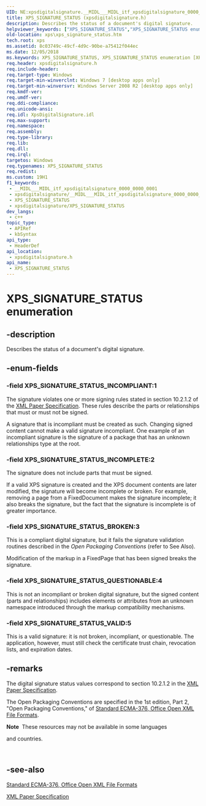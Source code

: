 ```yaml
---
UID: NE:xpsdigitalsignature.__MIDL___MIDL_itf_xpsdigitalsignature_0000_0000_0001
title: XPS_SIGNATURE_STATUS (xpsdigitalsignature.h)
description: Describes the status of a document's digital signature.
helpviewer_keywords: ["XPS_SIGNATURE_STATUS","XPS_SIGNATURE_STATUS enumeration [XPS Documents and Packaging]","XPS_SIGNATURE_STATUS_BROKEN","XPS_SIGNATURE_STATUS_INCOMPLETE","XPS_SIGNATURE_STATUS_INCOMPLIANT","XPS_SIGNATURE_STATUS_QUESTIONABLE","XPS_SIGNATURE_STATUS_VALID","xps.xps_signature_status","xpsdigitalsignature/XPS_SIGNATURE_STATUS","xpsdigitalsignature/XPS_SIGNATURE_STATUS_BROKEN","xpsdigitalsignature/XPS_SIGNATURE_STATUS_INCOMPLETE","xpsdigitalsignature/XPS_SIGNATURE_STATUS_INCOMPLIANT","xpsdigitalsignature/XPS_SIGNATURE_STATUS_QUESTIONABLE","xpsdigitalsignature/XPS_SIGNATURE_STATUS_VALID"]
old-location: xps\xps_signature_status.htm
tech.root: xps
ms.assetid: 8c03749c-49cf-4d9c-90be-a75412f044ec
ms.date: 12/05/2018
ms.keywords: XPS_SIGNATURE_STATUS, XPS_SIGNATURE_STATUS enumeration [XPS Documents and Packaging], XPS_SIGNATURE_STATUS_BROKEN, XPS_SIGNATURE_STATUS_INCOMPLETE, XPS_SIGNATURE_STATUS_INCOMPLIANT, XPS_SIGNATURE_STATUS_QUESTIONABLE, XPS_SIGNATURE_STATUS_VALID, xps.xps_signature_status, xpsdigitalsignature/XPS_SIGNATURE_STATUS, xpsdigitalsignature/XPS_SIGNATURE_STATUS_BROKEN, xpsdigitalsignature/XPS_SIGNATURE_STATUS_INCOMPLETE, xpsdigitalsignature/XPS_SIGNATURE_STATUS_INCOMPLIANT, xpsdigitalsignature/XPS_SIGNATURE_STATUS_QUESTIONABLE, xpsdigitalsignature/XPS_SIGNATURE_STATUS_VALID
req.header: xpsdigitalsignature.h
req.include-header: 
req.target-type: Windows
req.target-min-winverclnt: Windows 7 [desktop apps only]
req.target-min-winversvr: Windows Server 2008 R2 [desktop apps only]
req.kmdf-ver: 
req.umdf-ver: 
req.ddi-compliance: 
req.unicode-ansi: 
req.idl: XpsDigitalSignature.idl
req.max-support: 
req.namespace: 
req.assembly: 
req.type-library: 
req.lib: 
req.dll: 
req.irql: 
targetos: Windows
req.typenames: XPS_SIGNATURE_STATUS
req.redist: 
ms.custom: 19H1
f1_keywords:
 - __MIDL___MIDL_itf_xpsdigitalsignature_0000_0000_0001
 - xpsdigitalsignature/__MIDL___MIDL_itf_xpsdigitalsignature_0000_0000_0001
 - XPS_SIGNATURE_STATUS
 - xpsdigitalsignature/XPS_SIGNATURE_STATUS
dev_langs:
 - c++
topic_type:
 - APIRef
 - kbSyntax
api_type:
 - HeaderDef
api_location:
 - xpsdigitalsignature.h
api_name:
 - XPS_SIGNATURE_STATUS
---
```


# XPS_SIGNATURE_STATUS enumeration


## -description

Describes the status of a document's digital signature.

## -enum-fields

### -field XPS_SIGNATURE_STATUS_INCOMPLIANT:1

The signature violates one or more  signing rules stated in section 10.2.1.2 of the   <a href="https://en.wikipedia.org/wiki/Open_XML_Paper_Specification">XML Paper Specification</a>. These rules describe the parts or relationships that must or must not be signed.

A signature that is incompliant must be created as such. 
Changing signed content cannot make a valid signature incompliant. One example of an incompliant signature  is the signature of a   package that has an unknown relationships type at the root.

### -field XPS_SIGNATURE_STATUS_INCOMPLETE:2

The signature does not include parts that must be signed.

If a valid XPS signature is created and the XPS document contents are later modified, the signature will become incomplete or broken.
For example, removing a page from a FixedDocument makes the signature incomplete; it also breaks the signature,  but  the fact that the signature is incomplete is of greater importance.

### -field XPS_SIGNATURE_STATUS_BROKEN:3

This is a compliant digital signature, but it fails the signature validation routines described in the <i>Open Packaging Conventions</i> (refer to See Also).

Modification of the markup in a FixedPage that has been signed breaks the signature.

### -field XPS_SIGNATURE_STATUS_QUESTIONABLE:4

This is not an incompliant or broken digital signature, but the signed content (parts and relationships) includes elements or attributes from an unknown namespace introduced through the markup compatibility mechanisms.

### -field XPS_SIGNATURE_STATUS_VALID:5

This is a valid signature: it is not broken, incompliant, or questionable. The application, however,  must still check the certificate trust chain, revocation lists, and expiration dates.

## -remarks

The digital signature status values correspond to section 10.2.1.2 in the <a href="https://en.wikipedia.org/wiki/Open_XML_Paper_Specification">XML Paper Specification</a>.

The Open Packaging Conventions are specified in   the 1st edition, Part 2, "Open Packaging Conventions," of <a href="https://www.ecma-international.org/publications-and-standards/standards/ecma-376/">Standard ECMA-376, Office Open XML File Formats</a>.

<div class="alert"><b>Note</b>  These resources may not be available in some languages 

and countries.</div>
<div> </div>

## -see-also

<a href="https://www.ecma-international.org/publications-and-standards/standards/ecma-376/">Standard ECMA-376, Office Open XML File Formats</a>



<a href="https://en.wikipedia.org/wiki/Open_XML_Paper_Specification">XML Paper Specification</a>

